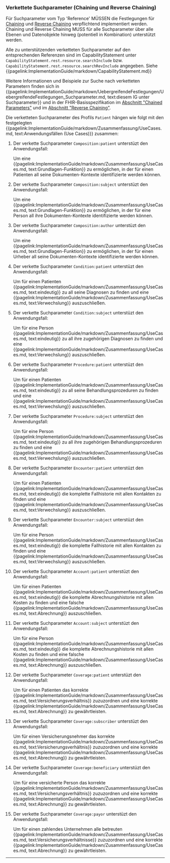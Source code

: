 ### Verkettete Suchparameter (Chaining und Reverse Chaining)

Für Suchparameter vom Typ 'Reference' MÜSSEN die Festlegungen für [Chaining](https://hl7.org/fhir/R4/search.html#chaining) und [Reverse Chaining](https://hl7.org/fhir/R4/search.html#has) verpflichtend implementiert werden. Chaining und Reverse Chaining MUSS für alle Suchparameter über alle Ebenen und Datenobjekte hinweg (potentiell in Kombination) unterstützt werden.

Alle zu unterstützenden verketteten Suchparameter auf den entsprechenden Referenzen sind im CapabilityStatement unter ```CapabilityStatement.rest.resource.searchInclude``` bzw. ```CapabilityStatement.rest.resource.searchRevInclude``` angegeben. Siehe {{pagelink:ImplementationGuide/markdown/CapabilityStatement.md}}

Weitere Informationen und Beispiele zur Suche nach verketteten Parametern finden sich in {{pagelink:ImplementationGuide/markdown/UebergreifendeFestlegungen/UebergreifendeFestlegungen_Suchparameter.md, text:diesem IG unter Suchparameter}} und in der FHIR-Basisspezifikation im [Abschnitt "Chained Parameters"](https://hl7.org/fhir/R4/search.html#chaining) und im [Abschnitt "Reverse Chaining"](https://hl7.org/fhir/R4/search.html#has).

Die verketteten Suchparameter des Profils ```Patient``` hängen wie folgt mit den festgelegten {{pagelink:ImplementationGuide/markdown/Zusammenfassung/UseCases.md, text:Anwendungsfällen (Use Cases)}}  zusammen:

1. Der verkette Suchparameter ```Composition:patient``` unterstüzt den Anwendungsfall:

    Um eine {{pagelink:ImplementationGuide/markdown/Zusammenfassung/UseCases.md, text:Grundlagen-Funktion}} zu ermöglichen, in der für einen Patienten all seine Dokumenten-Kontexte identifizierte werden können.

1. Der verkette Suchparameter ```Composition:subject``` unterstüzt den Anwendungsfall:

    Um eine {{pagelink:ImplementationGuide/markdown/Zusammenfassung/UseCases.md, text:Grundlagen-Funktion}} zu ermöglichen, in der für eine Person all ihre Dokumenten-Kontexte identifizierte werden können.

1. Der verkette Suchparameter ```Composition:author``` unterstüzt den Anwendungsfall:

    Um eine {{pagelink:ImplementationGuide/markdown/Zusammenfassung/UseCases.md, text:Grundlagen-Funktion}} zu ermöglichen, in der für einen Urheber all seine Dokumenten-Kontexte identifizierte werden können.

1. Der verkette Suchparameter ```Condition:patient``` unterstüzt den Anwendungsfall:

    Um für einen Patienten {{pagelink:ImplementationGuide/markdown/Zusammenfassung/UseCases.md, text:eindeutig}} zu all seine Diagnosen zu finden und eine {{pagelink:ImplementationGuide/markdown/Zusammenfassung/UseCases.md, text:Verwechslung}} auszuschließen.

1. Der verkette Suchparameter ```Condition:subject``` unterstüzt den Anwendungsfall:

    Um für eine Person {{pagelink:ImplementationGuide/markdown/Zusammenfassung/UseCases.md, text:eindeutig}} zu all ihre zugehörigen Diagnosen zu finden und eine {{pagelink:ImplementationGuide/markdown/Zusammenfassung/UseCases.md, text:Verwechslung}} auszuschließen.

1. Der verkette Suchparameter ```Procedure:patient``` unterstüzt den Anwendungsfall:

    Um für einen Patienten {{pagelink:ImplementationGuide/markdown/Zusammenfassung/UseCases.md, text:eindeutig}} zu all seine Behandlungsprozeduren zu finden und eine {{pagelink:ImplementationGuide/markdown/Zusammenfassung/UseCases.md, text:Verwechslung}} auszuschließen.

1. Der verkette Suchparameter ```Procedure:subject``` unterstüzt den Anwendungsfall:

    Um für eine Person {{pagelink:ImplementationGuide/markdown/Zusammenfassung/UseCases.md, text:eindeutig}} zu all ihre zugehörigen Behandlungsprozeduren zu finden und eine {{pagelink:ImplementationGuide/markdown/Zusammenfassung/UseCases.md, text:Verwechslung}} auszuschließen.

1. Der verkette Suchparameter ```Encounter:patient``` unterstüzt den Anwendungsfall:

    Um für einen Patienten {{pagelink:ImplementationGuide/markdown/Zusammenfassung/UseCases.md, text:eindeutig}} die komplette Fallhistorie mit allen Kontakten zu finden und eine {{pagelink:ImplementationGuide/markdown/Zusammenfassung/UseCases.md, text:Verwechslung}} auszuschließen.

1. Der verkette Suchparameter ```Encounter:subject``` unterstüzt den Anwendungsfall:

    Um für eine Person {{pagelink:ImplementationGuide/markdown/Zusammenfassung/UseCases.md, text:eindeutig}} die komplette Fallhistorie mit allen Kontakten zu finden und eine {{pagelink:ImplementationGuide/markdown/Zusammenfassung/UseCases.md, text:Verwechslung}} auszuschließen.

1. Der verkette Suchparameter ```Account:patient``` unterstüzt den Anwendungsfall:

    Um für einen Patienten {{pagelink:ImplementationGuide/markdown/Zusammenfassung/UseCases.md, text:eindeutig}} die komplette Abrechnungshistorie mit allen Kosten zu finden und eine falsche {{pagelink:ImplementationGuide/markdown/Zusammenfassung/UseCases.md, text:Abrechnung}} auszuschließen.

1. Der verkette Suchparameter ```Account:subject``` unterstüzt den Anwendungsfall:

    Um für eine Person {{pagelink:ImplementationGuide/markdown/Zusammenfassung/UseCases.md, text:eindeutig}} die komplette Abrechnungshistorie mit allen Kosten zu finden und eine falsche {{pagelink:ImplementationGuide/markdown/Zusammenfassung/UseCases.md, text:Abrechnung}} auszuschließen.

1. Der verkette Suchparameter ```Coverage:patient``` unterstüzt den Anwendungsfall:

    Um für einen Patienten das korrekte {{pagelink:ImplementationGuide/markdown/Zusammenfassung/UseCases.md, text:Versicherungsverhältnis}} zuzuzordnen und eine korrekte {{pagelink:ImplementationGuide/markdown/Zusammenfassung/UseCases.md, text:Abrechnung}} zu gewährtleisten.

1. Der verkette Suchparameter ```Coverage:subscriber``` unterstüzt den Anwendungsfall:

    Um für einen Versicherungsnehmer das korrekte {{pagelink:ImplementationGuide/markdown/Zusammenfassung/UseCases.md, text:Versicherungsverhältnis}} zuzuzordnen und eine korrekte {{pagelink:ImplementationGuide/markdown/Zusammenfassung/UseCases.md, text:Abrechnung}} zu gewährtleisten.

1. Der verkette Suchparameter ```Coverage:beneficiary``` unterstüzt den Anwendungsfall:

    Um für eine versicherte Person das korrekte {{pagelink:ImplementationGuide/markdown/Zusammenfassung/UseCases.md, text:Versicherungsverhältnis}} zuzuzordnen und eine korrekte {{pagelink:ImplementationGuide/markdown/Zusammenfassung/UseCases.md, text:Abrechnung}} zu gewährtleisten.

1. Der verkette Suchparameter ```Coverage:payor``` unterstüzt den Anwendungsfall:

    Um für einen zahlendes Unternehmen alle betreuten {{pagelink:ImplementationGuide/markdown/Zusammenfassung/UseCases.md, text:Versicherungsverhältnisse}} zuzuzordnen und eine korrekte {{pagelink:ImplementationGuide/markdown/Zusammenfassung/UseCases.md, text:Abrechnung}} zu gewährtleisten.

---